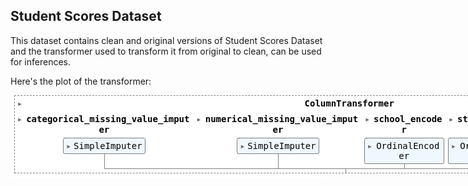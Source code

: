 ## Student Scores Dataset

This dataset contains clean and original versions of Student Scores Dataset and the transformer used to transform it from original to clean, can be used for inferences.

Here's the plot of the transformer:

<style>#sk-46a90950-7a65-4bd5-81b7-b0c3bf7aa949 {color: black;background-color: white;}#sk-46a90950-7a65-4bd5-81b7-b0c3bf7aa949 pre{padding: 0;}#sk-46a90950-7a65-4bd5-81b7-b0c3bf7aa949 div.sk-toggleable {background-color: white;}#sk-46a90950-7a65-4bd5-81b7-b0c3bf7aa949 label.sk-toggleable__label {cursor: pointer;display: block;width: 100%;margin-bottom: 0;padding: 0.3em;box-sizing: border-box;text-align: center;}#sk-46a90950-7a65-4bd5-81b7-b0c3bf7aa949 label.sk-toggleable__label-arrow:before {content: "▸";float: left;margin-right: 0.25em;color: #696969;}#sk-46a90950-7a65-4bd5-81b7-b0c3bf7aa949 label.sk-toggleable__label-arrow:hover:before {color: black;}#sk-46a90950-7a65-4bd5-81b7-b0c3bf7aa949 div.sk-estimator:hover label.sk-toggleable__label-arrow:before {color: black;}#sk-46a90950-7a65-4bd5-81b7-b0c3bf7aa949 div.sk-toggleable__content {max-height: 0;max-width: 0;overflow: hidden;text-align: left;background-color: #f0f8ff;}#sk-46a90950-7a65-4bd5-81b7-b0c3bf7aa949 div.sk-toggleable__content pre {margin: 0.2em;color: black;border-radius: 0.25em;background-color: #f0f8ff;}#sk-46a90950-7a65-4bd5-81b7-b0c3bf7aa949 input.sk-toggleable__control:checked~div.sk-toggleable__content {max-height: 200px;max-width: 100%;overflow: auto;}#sk-46a90950-7a65-4bd5-81b7-b0c3bf7aa949 input.sk-toggleable__control:checked~label.sk-toggleable__label-arrow:before {content: "▾";}#sk-46a90950-7a65-4bd5-81b7-b0c3bf7aa949 div.sk-estimator input.sk-toggleable__control:checked~label.sk-toggleable__label {background-color: #d4ebff;}#sk-46a90950-7a65-4bd5-81b7-b0c3bf7aa949 div.sk-label input.sk-toggleable__control:checked~label.sk-toggleable__label {background-color: #d4ebff;}#sk-46a90950-7a65-4bd5-81b7-b0c3bf7aa949 input.sk-hidden--visually {border: 0;clip: rect(1px 1px 1px 1px);clip: rect(1px, 1px, 1px, 1px);height: 1px;margin: -1px;overflow: hidden;padding: 0;position: absolute;width: 1px;}#sk-46a90950-7a65-4bd5-81b7-b0c3bf7aa949 div.sk-estimator {font-family: monospace;background-color: #f0f8ff;border: 1px dotted black;border-radius: 0.25em;box-sizing: border-box;margin-bottom: 0.5em;}#sk-46a90950-7a65-4bd5-81b7-b0c3bf7aa949 div.sk-estimator:hover {background-color: #d4ebff;}#sk-46a90950-7a65-4bd5-81b7-b0c3bf7aa949 div.sk-parallel-item::after {content: "";width: 100%;border-bottom: 1px solid gray;flex-grow: 1;}#sk-46a90950-7a65-4bd5-81b7-b0c3bf7aa949 div.sk-label:hover label.sk-toggleable__label {background-color: #d4ebff;}#sk-46a90950-7a65-4bd5-81b7-b0c3bf7aa949 div.sk-serial::before {content: "";position: absolute;border-left: 1px solid gray;box-sizing: border-box;top: 2em;bottom: 0;left: 50%;}#sk-46a90950-7a65-4bd5-81b7-b0c3bf7aa949 div.sk-serial {display: flex;flex-direction: column;align-items: center;background-color: white;padding-right: 0.2em;padding-left: 0.2em;}#sk-46a90950-7a65-4bd5-81b7-b0c3bf7aa949 div.sk-item {z-index: 1;}#sk-46a90950-7a65-4bd5-81b7-b0c3bf7aa949 div.sk-parallel {display: flex;align-items: stretch;justify-content: center;background-color: white;}#sk-46a90950-7a65-4bd5-81b7-b0c3bf7aa949 div.sk-parallel::before {content: "";position: absolute;border-left: 1px solid gray;box-sizing: border-box;top: 2em;bottom: 0;left: 50%;}#sk-46a90950-7a65-4bd5-81b7-b0c3bf7aa949 div.sk-parallel-item {display: flex;flex-direction: column;position: relative;background-color: white;}#sk-46a90950-7a65-4bd5-81b7-b0c3bf7aa949 div.sk-parallel-item:first-child::after {align-self: flex-end;width: 50%;}#sk-46a90950-7a65-4bd5-81b7-b0c3bf7aa949 div.sk-parallel-item:last-child::after {align-self: flex-start;width: 50%;}#sk-46a90950-7a65-4bd5-81b7-b0c3bf7aa949 div.sk-parallel-item:only-child::after {width: 0;}#sk-46a90950-7a65-4bd5-81b7-b0c3bf7aa949 div.sk-dashed-wrapped {border: 1px dashed gray;margin: 0 0.4em 0.5em 0.4em;box-sizing: border-box;padding-bottom: 0.4em;background-color: white;position: relative;}#sk-46a90950-7a65-4bd5-81b7-b0c3bf7aa949 div.sk-label label {font-family: monospace;font-weight: bold;background-color: white;display: inline-block;line-height: 1.2em;}#sk-46a90950-7a65-4bd5-81b7-b0c3bf7aa949 div.sk-label-container {position: relative;z-index: 2;text-align: center;}#sk-46a90950-7a65-4bd5-81b7-b0c3bf7aa949 div.sk-container {/* jupyter's `normalize.less` sets `[hidden] { display: none; }` but bootstrap.min.css set `[hidden] { display: none !important; }` so we also need the `!important` here to be able to override the default hidden behavior on the sphinx rendered scikit-learn.org. See: https://github.com/scikit-learn/scikit-learn/issues/21755 */display: inline-block !important;position: relative;}#sk-46a90950-7a65-4bd5-81b7-b0c3bf7aa949 div.sk-text-repr-fallback {display: none;}</style><div id="sk-46a90950-7a65-4bd5-81b7-b0c3bf7aa949" class="sk-top-container"><div class="sk-text-repr-fallback"><pre>ColumnTransformer(remainder=&#x27;passthrough&#x27;,transformers=[(&#x27;categorical_missing_value_imputer&#x27;,SimpleImputer(fill_value=&#x27;missing&#x27;,strategy=&#x27;constant&#x27;),[0, 1, 2, 3, 4]),(&#x27;numerical_missing_value_imputer&#x27;,SimpleImputer(strategy=&#x27;median&#x27;), [5, 6, 7]),(&#x27;school_encoder&#x27;, OrdinalEncoder(), [2]),(&#x27;status_encoder&#x27;, OrdinalEncoder(), [4]),(&#x27;gender_encoder&#x27;, OneHotEncoder(), [0])])</pre><b>Please rerun this cell to show the HTML repr or trust the notebook.</b></div><div class="sk-container" hidden><div class="sk-item sk-dashed-wrapped"><div class="sk-label-container"><div class="sk-label sk-toggleable"><input class="sk-toggleable__control sk-hidden--visually" id="c04042d6-1013-4e6e-97d5-80229d8d887c" type="checkbox" ><label for="c04042d6-1013-4e6e-97d5-80229d8d887c" class="sk-toggleable__label sk-toggleable__label-arrow">ColumnTransformer</label><div class="sk-toggleable__content"><pre>ColumnTransformer(remainder=&#x27;passthrough&#x27;,transformers=[(&#x27;categorical_missing_value_imputer&#x27;,SimpleImputer(fill_value=&#x27;missing&#x27;,strategy=&#x27;constant&#x27;),[0, 1, 2, 3, 4]),(&#x27;numerical_missing_value_imputer&#x27;,SimpleImputer(strategy=&#x27;median&#x27;), [5, 6, 7]),(&#x27;school_encoder&#x27;, OrdinalEncoder(), [2]),(&#x27;status_encoder&#x27;, OrdinalEncoder(), [4]),(&#x27;gender_encoder&#x27;, OneHotEncoder(), [0])])</pre></div></div></div><div class="sk-parallel"><div class="sk-parallel-item"><div class="sk-item"><div class="sk-label-container"><div class="sk-label sk-toggleable"><input class="sk-toggleable__control sk-hidden--visually" id="09be6c7a-7620-4240-ae3e-fea9b9c4ba96" type="checkbox" ><label for="09be6c7a-7620-4240-ae3e-fea9b9c4ba96" class="sk-toggleable__label sk-toggleable__label-arrow">categorical_missing_value_imputer</label><div class="sk-toggleable__content"><pre>[0, 1, 2, 3, 4]</pre></div></div></div><div class="sk-serial"><div class="sk-item"><div class="sk-estimator sk-toggleable"><input class="sk-toggleable__control sk-hidden--visually" id="26c15d8d-4a1f-4c4d-b0de-5385845dad87" type="checkbox" ><label for="26c15d8d-4a1f-4c4d-b0de-5385845dad87" class="sk-toggleable__label sk-toggleable__label-arrow">SimpleImputer</label><div class="sk-toggleable__content"><pre>SimpleImputer(fill_value=&#x27;missing&#x27;, strategy=&#x27;constant&#x27;)</pre></div></div></div></div></div></div><div class="sk-parallel-item"><div class="sk-item"><div class="sk-label-container"><div class="sk-label sk-toggleable"><input class="sk-toggleable__control sk-hidden--visually" id="240be745-c3b3-4b4a-825b-2d1fdb4098c4" type="checkbox" ><label for="240be745-c3b3-4b4a-825b-2d1fdb4098c4" class="sk-toggleable__label sk-toggleable__label-arrow">numerical_missing_value_imputer</label><div class="sk-toggleable__content"><pre>[5, 6, 7]</pre></div></div></div><div class="sk-serial"><div class="sk-item"><div class="sk-estimator sk-toggleable"><input class="sk-toggleable__control sk-hidden--visually" id="27c7042f-3ced-4afc-ac3a-08b18ef36baa" type="checkbox" ><label for="27c7042f-3ced-4afc-ac3a-08b18ef36baa" class="sk-toggleable__label sk-toggleable__label-arrow">SimpleImputer</label><div class="sk-toggleable__content"><pre>SimpleImputer(strategy=&#x27;median&#x27;)</pre></div></div></div></div></div></div><div class="sk-parallel-item"><div class="sk-item"><div class="sk-label-container"><div class="sk-label sk-toggleable"><input class="sk-toggleable__control sk-hidden--visually" id="78993eb3-7988-4fb6-b8e2-c05be3457d30" type="checkbox" ><label for="78993eb3-7988-4fb6-b8e2-c05be3457d30" class="sk-toggleable__label sk-toggleable__label-arrow">school_encoder</label><div class="sk-toggleable__content"><pre>[2]</pre></div></div></div><div class="sk-serial"><div class="sk-item"><div class="sk-estimator sk-toggleable"><input class="sk-toggleable__control sk-hidden--visually" id="bc1fd86e-4a3b-4448-85d5-15961983cfa2" type="checkbox" ><label for="bc1fd86e-4a3b-4448-85d5-15961983cfa2" class="sk-toggleable__label sk-toggleable__label-arrow">OrdinalEncoder</label><div class="sk-toggleable__content"><pre>OrdinalEncoder()</pre></div></div></div></div></div></div><div class="sk-parallel-item"><div class="sk-item"><div class="sk-label-container"><div class="sk-label sk-toggleable"><input class="sk-toggleable__control sk-hidden--visually" id="56bbc2fd-309f-40fc-b160-45fc33cea93b" type="checkbox" ><label for="56bbc2fd-309f-40fc-b160-45fc33cea93b" class="sk-toggleable__label sk-toggleable__label-arrow">status_encoder</label><div class="sk-toggleable__content"><pre>[4]</pre></div></div></div><div class="sk-serial"><div class="sk-item"><div class="sk-estimator sk-toggleable"><input class="sk-toggleable__control sk-hidden--visually" id="b80005c6-2fe9-4168-971f-8951bfa7f8f3" type="checkbox" ><label for="b80005c6-2fe9-4168-971f-8951bfa7f8f3" class="sk-toggleable__label sk-toggleable__label-arrow">OrdinalEncoder</label><div class="sk-toggleable__content"><pre>OrdinalEncoder()</pre></div></div></div></div></div></div><div class="sk-parallel-item"><div class="sk-item"><div class="sk-label-container"><div class="sk-label sk-toggleable"><input class="sk-toggleable__control sk-hidden--visually" id="677cf14a-996a-48af-ba0e-e3d2e83021b8" type="checkbox" ><label for="677cf14a-996a-48af-ba0e-e3d2e83021b8" class="sk-toggleable__label sk-toggleable__label-arrow">gender_encoder</label><div class="sk-toggleable__content"><pre>[0]</pre></div></div></div><div class="sk-serial"><div class="sk-item"><div class="sk-estimator sk-toggleable"><input class="sk-toggleable__control sk-hidden--visually" id="0cad3051-c4b7-41a8-a372-c439ae4ad98b" type="checkbox" ><label for="0cad3051-c4b7-41a8-a372-c439ae4ad98b" class="sk-toggleable__label sk-toggleable__label-arrow">OneHotEncoder</label><div class="sk-toggleable__content"><pre>OneHotEncoder()</pre></div></div></div></div></div></div><div class="sk-parallel-item"><div class="sk-item"><div class="sk-label-container"><div class="sk-label sk-toggleable"><input class="sk-toggleable__control sk-hidden--visually" id="e5707a95-9465-439b-ae0b-34e122add191" type="checkbox" ><label for="e5707a95-9465-439b-ae0b-34e122add191" class="sk-toggleable__label sk-toggleable__label-arrow">remainder</label><div class="sk-toggleable__content"><pre>[]</pre></div></div></div><div class="sk-serial"><div class="sk-item"><div class="sk-estimator sk-toggleable"><input class="sk-toggleable__control sk-hidden--visually" id="534f7a9b-d224-476c-993a-124b3435a8e3" type="checkbox" ><label for="534f7a9b-d224-476c-993a-124b3435a8e3" class="sk-toggleable__label sk-toggleable__label-arrow">passthrough</label><div class="sk-toggleable__content"><pre>passthrough</pre></div></div></div></div></div></div></div></div></div></div>

